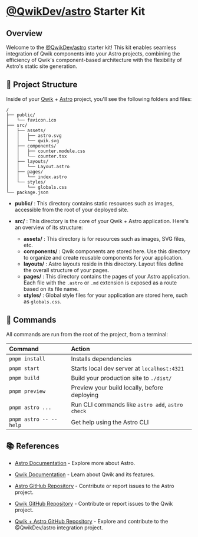 # [@QwikDev/astro](https://github.com/QwikDev/astro) Starter Kit

## Overview

Welcome to the [@QwikDev/astro](https://github.com/QwikDev/astro) starter kit! This kit enables seamless integration of Qwik components into your Astro projects, combining the efficiency of Qwik's component-based architecture with the flexibility of Astro's static site generation.

## 🚀 Project Structure

Inside of your [Qwik](https://qwik.dev/) + [Astro](https://astro.build/) project, you'll see the following folders and files:

```text
/
├── public/
│   └── favicon.ico
├── src/
│   ├── assets/
│   │   ├── astro.svg
│   │   └── qwik.svg
│   ├── components/
│   │   ├── counter.module.css
│   │   └── counter.tsx
│   ├── layouts/
│   │   └── Layout.astro
│   ├── pages/
│   │   └── index.astro
│   └── styles/
│       └── globals.css
└── package.json
```

- **public/** : This directory contains static resources such as images, accessible from the root of your deployed site.

- **src/** : This directory is the core of your Qwik + Astro application. Here's an overview of its structure:

  - **assets/** : This directory is for resources such as images, SVG files, etc.
  - **components/** : Qwik components are stored here. Use this directory to organize and create reusable components for your application.
  - **layouts/** : Astro layouts reside in this directory. Layout files define the overall structure of your pages.
  - **pages/** : This directory contains the pages of your Astro application. Each file with the `.astro` or `.md` extension is exposed as a route based on its file name.
  - **styles/** : Global style files for your application are stored here, such as `globals.css`.

## 🧞 Commands

All commands are run from the root of the project, from a terminal:

| Command                | Action                                           |
| :--------------------- | :----------------------------------------------- |
| `pnpm install`         | Installs dependencies                            |
| `pnpm start`           | Starts local dev server at `localhost:4321`      |
| `pnpm build`           | Build your production site to `./dist/`          |
| `pnpm preview`         | Preview your build locally, before deploying     |
| `pnpm astro ...`       | Run CLI commands like `astro add`, `astro check` |
| `pnpm astro -- --help` | Get help using the Astro CLI                     |

## 📚 References

- [Astro Documentation](https://astro.build/) - Explore more about Astro.

- [Qwik Documentation](https://qwik.dev/) - Learn about Qwik and its features.

- [Astro GitHub Repository](https://github.com/withastro/astro) - Contribute or report issues to the Astro project.

- [Qwik GitHub Repository](https://github.com/BuilderIO/qwik) - Contribute or report issues to the Qwik project.

- [Qwik + Astro GitHub Repository](https://github.com/QwikDev/astro) - Explore and contribute to the @QwikDev/astro integration project.
